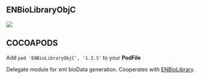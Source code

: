 ## ENBioLibraryObjC

![](https://badgen.net/badge/stable/1.3.3/blue)

## COCOAPODS

Add `pod 'ENBioLibraryObjC', '1.3.3'` to your **PodFile**

Delegate module for xml bioData generation. Cooperates with [ENBioLibrary](ENBioLibrary/README.md).
